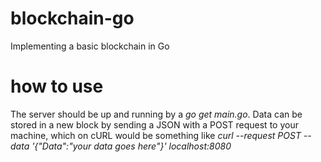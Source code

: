 # blockchain-go
Implementing a basic blockchain in Go

# how to use
The server should be up and running by a *go get main.go*. Data can be stored in a new block by sending a JSON with a POST request to your machine, which on cURL would be something like *curl --request POST --data '{"Data":"your data goes here"}' localhost:8080*
